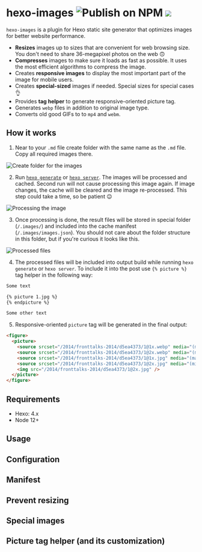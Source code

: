 # hexo-images ![Publish on NPM](https://github.com/sergeyzwezdin/hexo-images/workflows/Publish%20on%20NPM/badge.svg?branch=master) ![](https://img.shields.io/npm/v/hexo-images)

`hexo-images` is a plugin for Hexo static site generator that optimizes images for better website performance.

* **Resizes** images up to sizes that are convenient for web browsing size. You don't need to share 36-megapixel photos on the web 🙃
* **Compresses** images to make sure it loads as fast as possible. It uses the most efficient algorithms to compress the image.
* Creates **responsive images** to display the most important part of the image for mobile users.
* Creates **special-sized** images if needed. Special sizes for special cases 👌
* Provides **tag helper** to generate responsive-oriented picture tag.
* Generates `webp` files in addition to original image type.
* Converts old good GIFs to to `mp4` and `webm`. 

## How it works

1. Near to your `.md` file create folder with the same name as the `.md` file. Copy all required images there.

![Create folder for the images](https://user-images.githubusercontent.com/800755/81406400-ef846b00-9152-11ea-81e0-0c0c2e99ec74.png)

2. Run [`hexo generate`](https://hexo.io/docs/commands#generate) or [`hexo server`](https://hexo.io/docs/commands#server). The images will be processed and cached. Second run will not cause processing this image again. If image changes, the cache will be cleared and the image re-processed. This step could take a time, so be patient 😉

![Processing the image](https://user-images.githubusercontent.com/800755/81405135-84399980-9150-11ea-9fcb-0575dd79fa30.png)

3. Once processing is done, the result files will be stored in special folder (`/.images/`) and included into the cache manifest (`/.images/images.json`). You should not care about the folder structure in this folder, but if you're curious it looks like this.

![Processed files](https://user-images.githubusercontent.com/800755/81405809-d4652b80-9151-11ea-8586-ca99ba1c242b.png)

4. The processed files will be included into output build while running `hexo generate` or `hexo server`. To include it into the post use `{% picture %}` tag helper in the following way:

```markdown
Some text

{% picture 1.jpg %}
{% endpicture %}

Some other text
```

5. Responsive-oriented `picture` tag will be generated in the final output:

```html
<figure>
  <picture>
    <source srcset="/2014/fronttalks-2014/d5ea4373/1@1x.webp" media="(max-width: 39.99em)" type="image/webp" />
    <source srcset="/2014/fronttalks-2014/d5ea4373/1@2x.webp" media="(min-width: 40em)" type="image/webp" />
    <source srcset="/2014/fronttalks-2014/d5ea4373/1@1x.jpg" media="(max-width: 39.99em)" type="image/jpg" />
    <source srcset="/2014/fronttalks-2014/d5ea4373/1@2x.jpg" media="(min-width: 40em)" type="image/jpg" />
    <img src="/2014/fronttalks-2014/d5ea4373/1@2x.jpg" />
  </picture>
</figure>
```

## Requirements

- Hexo: 4.x
- Node 12+

## Usage

## Configuration

## Manifest

## Prevent resizing

## Special images

## Picture tag helper (and its customization)
